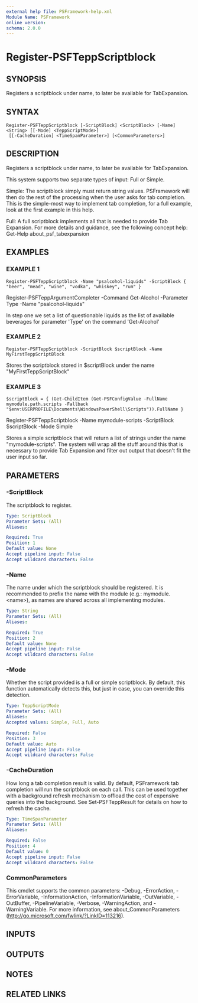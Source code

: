```yaml
---
external help file: PSFramework-help.xml
Module Name: PSFramework
online version:
schema: 2.0.0
---
```


# Register-PSFTeppScriptblock

## SYNOPSIS
Registers a scriptblock under name, to later be available for TabExpansion.

## SYNTAX

```
Register-PSFTeppScriptblock [-ScriptBlock] <ScriptBlock> [-Name] <String> [[-Mode] <TeppScriptMode>]
 [[-CacheDuration] <TimeSpanParameter>] [<CommonParameters>]
```

## DESCRIPTION
Registers a scriptblock under name, to later be available for TabExpansion.

This system supports two separate types of input: Full or Simple.

Simple:
The scriptblock simply must return string values.
PSFramework will then do the rest of the processing when the user asks for tab completion.
This is the simple-most way to implement tab completion, for a full example, look at the first example in this help.

Full:
A full scriptblock implements all that is needed to provide Tab Expansion.
For more details and guidance, see the following concept help:
Get-Help about_psf_tabexpansion

## EXAMPLES

### EXAMPLE 1
```
Register-PSFTeppScriptblock -Name "psalcohol-liquids" -ScriptBlock { "beer", "mead", "wine", "vodka", "whiskey", "rum" }
```

Register-PSFTeppArgumentCompleter -Command Get-Alcohol -Parameter Type -Name "psalcohol-liquids"

In step one we set a list of questionable liquids as the list of available beverages for parameter 'Type' on the command 'Get-Alcohol'

### EXAMPLE 2
```
Register-PSFTeppScriptblock -ScriptBlock $scriptBlock -Name MyFirstTeppScriptBlock
```

Stores the scriptblock stored in $scriptBlock under the name "MyFirstTeppScriptBlock"

### EXAMPLE 3
```
$scriptBlock = { (Get-ChildItem (Get-PSFConfigValue -FullName mymodule.path.scripts -Fallback "$env:USERPROFILE\Documents\WindowsPowerShell\Scripts")).FullName }
```

Register-PSFTeppScriptblock -Name mymodule-scripts -ScriptBlock $scriptBlock -Mode Simple

Stores a simple scriptblock that will return a list of strings under the name "mymodule-scripts".
The system will wrap all the stuff around this that is necessary to provide Tab Expansion and filter out output that doesn't fit the user input so far.

## PARAMETERS

### -ScriptBlock
The scriptblock to register.

```yaml
Type: ScriptBlock
Parameter Sets: (All)
Aliases:

Required: True
Position: 1
Default value: None
Accept pipeline input: False
Accept wildcard characters: False
```

### -Name
The name under which the scriptblock should be registered.
It is recommended to prefix the name with the module (e.g.: mymodule.\<name\>), as names are shared across all implementing modules.

```yaml
Type: String
Parameter Sets: (All)
Aliases:

Required: True
Position: 2
Default value: None
Accept pipeline input: False
Accept wildcard characters: False
```

### -Mode
Whether the script provided is a full or simple scriptblock.
By default, this function automatically detects this, but just in case, you can override this detection.

```yaml
Type: TeppScriptMode
Parameter Sets: (All)
Aliases:
Accepted values: Simple, Full, Auto

Required: False
Position: 3
Default value: Auto
Accept pipeline input: False
Accept wildcard characters: False
```

### -CacheDuration
How long a tab completion result is valid.
By default, PSFramework tab completion will run the scriptblock on each call.
This can be used together with a background refresh mechanism to offload the cost of expensive queries into the background.
See Set-PSFTeppResult for details on how to refresh the cache.

```yaml
Type: TimeSpanParameter
Parameter Sets: (All)
Aliases:

Required: False
Position: 4
Default value: 0
Accept pipeline input: False
Accept wildcard characters: False
```

### CommonParameters
This cmdlet supports the common parameters: -Debug, -ErrorAction, -ErrorVariable, -InformationAction, -InformationVariable, -OutVariable, -OutBuffer, -PipelineVariable, -Verbose, -WarningAction, and -WarningVariable.
For more information, see about_CommonParameters (http://go.microsoft.com/fwlink/?LinkID=113216).

## INPUTS

## OUTPUTS

## NOTES

## RELATED LINKS
